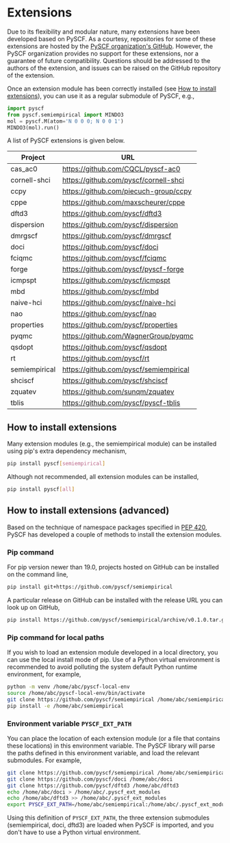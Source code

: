 # Extensions 

Due to its flexibility and modular nature, many extensions have been developed
based on PySCF.  As a courtesy, repositories for some of these extensions are
hosted by the [PySCF organization's GitHub](https://github.com/pyscf). However,
the PySCF organization provides no support for these extensions, nor a
guarantee of future compatibility. Questions should be addressed to the authors
of the extension, and issues can be raised on the GitHub repository of the
extension.

Once an extension module has been correctly installed (see [How to install
extensions](#how-to-install-extensions)), you can use it as a regular submodule
of PySCF, e.g.,
```python
import pyscf
from pyscf.semiempirical import MINDO3
mol = pyscf.M(atom='N 0 0 0; N 0 0 1')
MINDO3(mol).run()
```

 A list of PySCF extensions is given below.

| Project         |   URL                                       |
| --------------- | ------------------------------------------- |
| cas_ac0         | https://github.com/CQCL/pyscf-ac0           |
| cornell-shci    | https://github.com/pyscf/cornell-shci       |
| ccpy            | https://github.com/piecuch-group/ccpy       |
| cppe            | https://github.com/maxscheurer/cppe         |
| dftd3           | https://github.com/pyscf/dftd3              |
| dispersion      | https://github.com/pyscf/dispersion         |
| dmrgscf         | https://github.com/pyscf/dmrgscf            |
| doci            | https://github.com/pyscf/doci               |
| fciqmc          | https://github.com/pyscf/fciqmc             |
| forge           | https://github.com/pyscf/pyscf-forge        |
| icmpspt         | https://github.com/pyscf/icmpspt            |
| mbd             | https://github.com/pyscf/mbd                |
| naive-hci       | https://github.com/pyscf/naive-hci          |
| nao             | https://github.com/pyscf/nao                |
| properties      | https://github.com/pyscf/properties         |
| pyqmc           | https://github.com/WagnerGroup/pyqmc        |
| qsdopt          | https://github.com/pyscf/qsdopt             |
| rt              | https://github.com/pyscf/rt                 |
| semiempirical   | https://github.com/pyscf/semiempirical      |
| shciscf         | https://github.com/pyscf/shciscf            |
| zquatev         | https://github.com/sunqm/zquatev            |
| tblis           | https://github.com/pyscf/pyscf-tblis        |

## How to install extensions

Many extension modules (e.g., the semiempirical module) can be
installed using pip's extra dependency mechanism,
```bash
pip install pyscf[semiempirical]
```

Although not recommended, all extension modules can be installed,
```bash
pip install pyscf[all]
```

## How to install extensions (advanced)

Based on the technique of namespace packages specified in [PEP
420](https://www.python.org/dev/peps/pep-0420/>), PySCF has developed a couple
of methods to install the extension modules.

### Pip command

For pip version newer than 19.0, projects hosted on GitHub can be installed on
the command line,
```bash
pip install git+https://github.com/pyscf/semiempirical
```

A particular release on GitHub can be installed with the release URL you can
look up on GitHub,
```bash
pip install https://github.com/pyscf/semiempirical/archive/v0.1.0.tar.gz
```

### Pip command for local paths

If you wish to load an extension module developed in a local directory, you can
use the local install mode of pip. Use of a Python virtual environment is
recommended to avoid polluting the system default Python runtime environment,
for example,
```bash
python -m venv /home/abc/pyscf-local-env
source /home/abc/pyscf-local-env/bin/activate
git clone https://github.com/pyscf/semiempirical /home/abc/semiempirical
pip install -e /home/abc/semiempirical
```

### Environment variable `PYSCF_EXT_PATH`

You can place the location of each extension module (or a file that contains
these locations) in this environment variable. The PySCF library will parse the
paths defined in this environment variable, and load the relevant submodules.
For example,
```bash
git clone https://github.com/pyscf/semiempirical /home/abc/semiempirical
git clone https://github.com/pyscf/doci /home/abc/doci
git clone https://github.com/pyscf/dftd3 /home/abc/dftd3
echo /home/abc/doci > /home/abc/.pyscf_ext_modules
echo /home/abc/dftd3 >> /home/abc/.pyscf_ext_modules
export PYSCF_EXT_PATH=/home/abc/semiempirical:/home/abc/.pyscf_ext_modules
```

Using this definition of `PYSCF_EXT_PATH`, the three extension
submodules (semiempirical, doci, dftd3) are loaded when PySCF is
imported, and you don't have to use a Python virtual environment.

